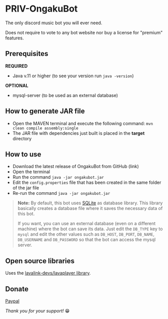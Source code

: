 # PRIV-OngakuBot
The only discord music bot you will ever need.

Does not require to vote to any bot website nor buy a license for "premium" features.

## Prerequisites
**REQUIRED**
- Java v.11 or higher (to see your version run `java -version`)

**OPTIONAL**
- mysql-server (to be used as an external database)


## How to generate JAR file
- Open the MAVEN terminal and execute the following command: `mvn clean compile assembly:single`
- The JAR file with dependencies just built is placed in the **target** directory


## How to use
- Download the latest release of OngakuBot from GitHub (link)
- Open the terminal
- Run the command `java -jar ongakubot.jar`
- Edit the `config.properties` file that has been created in the same folder of the jar file
- Re-run the command `java -jar ongakubot.jar`

> **Note:** By default, this bot uses [SQLite](https://www.sqlite.org/index.html) as database library. This library basically
> creates a database file where it saves the necessary data of this bot.
> 
> If you want, you can use an external database (even on a different machine) where the bot can save its data. Just edit
> the `DB_TYPE` key to `mysql` and edit the other values such as `DB_HOST`, `DB_PORT`, `DB_NAME`, `DB_USERNAME` and `DB_PASSWORD`
> so that the bot can access the mysql server.


## Open source libraries
Uses the [lavalink-devs/lavaplayer library](https://github.com/lavalink-devs/lavaplayer).

## Donate
[Paypal](https://paypal.me/LeonardoPantani)

*Thank you for your support!* 😁